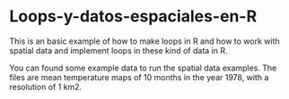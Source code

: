 # Loops-y-datos-espaciales-en-R

This is an basic example of how to make loops in R and how to work with spatial data and implement loops in these kind of data in R.

You can found some example data to run the spatial data examples. The files are mean temperature maps of 10 months in the year 1978, with a resolution of 1 km2.

